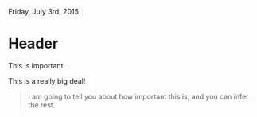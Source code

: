 <time datetime="2015-07-02">Friday, July 3rd, 2015</time>
# Header
This is important.

This is a really big deal!

> I am going to tell you about how important this is, and you can infer the rest.